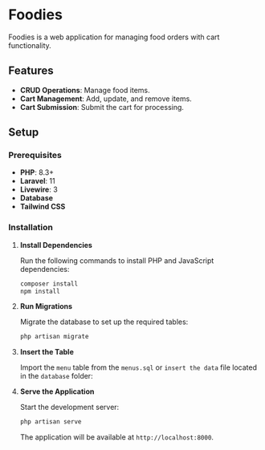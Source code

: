 # Foodies

Foodies is a web application for managing food orders with cart functionality.

## Features

- **CRUD Operations**: Manage food items.
- **Cart Management**: Add, update, and remove items.
- **Cart Submission**: Submit the cart for processing.

## Setup

### Prerequisites

- **PHP**: 8.3+
- **Laravel**: 11
- **Livewire**: 3
- **Database**
- **Tailwind CSS**

### Installation

1. **Install Dependencies**

    Run the following commands to install PHP and JavaScript dependencies:

    ```bash
    composer install
    npm install
    ```

2. **Run Migrations**

    Migrate the database to set up the required tables:

    ```bash
    php artisan migrate
    ```

3. **Insert the Table**

    Import the `menu` table from the `menus.sql` or `insert the data` file located in the `database` folder:

4. **Serve the Application**

    Start the development server:

    ```bash
    php artisan serve
    ```

    The application will be available at `http://localhost:8000`.
